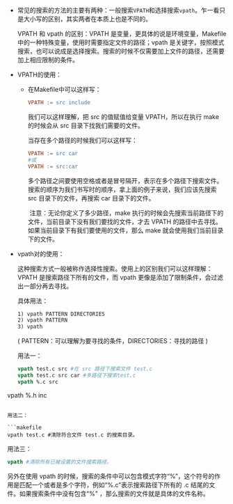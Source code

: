 - 常见的搜索的方法的主要有两种：一般搜索`VPATH`和选择搜索`vpath`。乍一看只是大小写的区别，其实两者在本质上也是不同的。

  VPATH 和 vpath 的区别：VPATH 是变量，更具体的说是环境变量，Makefile 中的一种特殊变量，使用时需要指定文件的路径；vpath 是关键字，按照模式搜索，也可以说成是选择搜索。搜索的时候不仅需要加上文件的路径，还需要加上相应限制的条件。

- VPATH的使用：

  - 在Makefile中可以这样写：

    ```makefile
    VPATH := src include
    ```

    我们可以这样理解，把 src 的值赋值给变量 VPATH，所以在执行 make 的时候会从 src 目录下找我们需要的文件。

    当存在多个路径的时候我们可以这样写：

    ```makefile
    VPATH := src car
    #或
    VPATH := src:car
    ```

    ​	多个路径之间要使用空格或者是冒号隔开，表示在多个路径下搜索文件。搜索的顺序为我们书写时的顺序，拿上面的例子来说，我们应该先搜索 src 目录下的文件，再搜索 car 目录下的文件。

    ​	注意：无论你定义了多少路径，make 执行的时候会先搜索当前路径下的文件，当前目录下没有我们要找的文件，才去 VPATH 的路径中去寻找。如果当前目录下有我们要使用的文件，那么 make 就会使用我们当前目录下的文件。

- vpath对的使用：

  这种搜索方式一般被称作选择性搜索。使用上的区别我们可以这样理解：VPATH 是搜索路径下所有的文件，而 vpath 更像是添加了限制条件，会过滤出一部分再去寻找。

  具体用法：

  ```makefile
  1) vpath PATTERN DIRECTORIES 
  2) vpath PATTERN
  3) vpath
  ```

  ( PATTERN：可以理解为要寻找的条件，DIRECTORIES：寻找的路径 )

  用法一：

  ```makefile
  vpath test.c src #在 src 路径下搜索文件 test.c
  vpath test.c src car #多路径下搜索test.c
  vpath %.c src
vpath %.h inc
  ```

  用法二：
  
  ```makefile
vpath test.c #清除符合文件 test.c 的搜索目录。
  ```

  用法三：
  
  ```makefile
vpath #清除所有已被设置的文件搜索路径。
  ```
  
  另外在使用 vpath 的时候，搜索的条件中可以包含模式字符“%”，这个符号的作用是匹配一个或者是多个字符，例如“%.c”表示搜索路径下所有的 .c 结尾的文件。如果搜索条件中没有包含“%" ，那么搜索的文件就是具体的文件名称。

